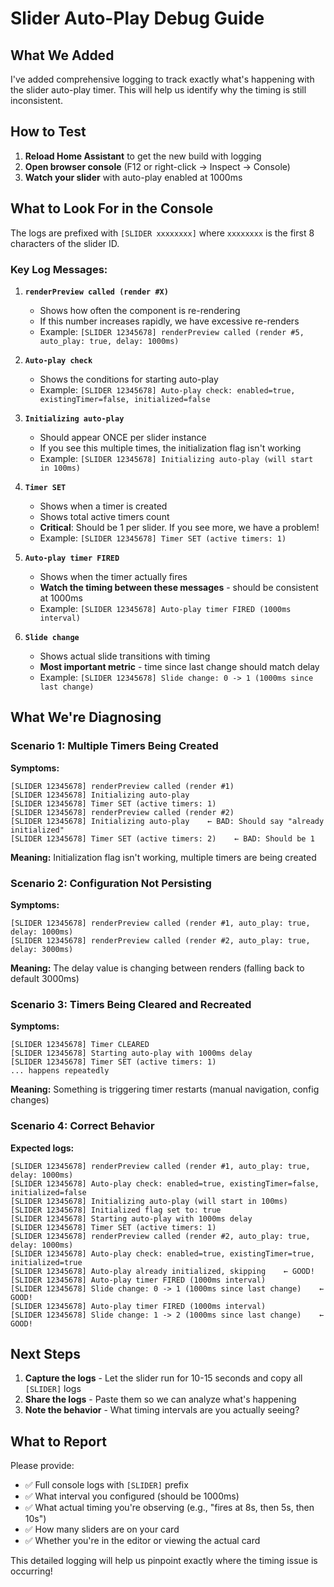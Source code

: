 # Slider Auto-Play Debug Guide

## What We Added

I've added comprehensive logging to track exactly what's happening with the slider auto-play timer. This will help us identify why the timing is still inconsistent.

## How to Test

1. **Reload Home Assistant** to get the new build with logging
2. **Open browser console** (F12 or right-click → Inspect → Console)
3. **Watch your slider** with auto-play enabled at 1000ms

## What to Look For in the Console

The logs are prefixed with `[SLIDER xxxxxxxx]` where `xxxxxxxx` is the first 8 characters of the slider ID.

### Key Log Messages:

1. **`renderPreview called (render #X)`**

   - Shows how often the component is re-rendering
   - If this number increases rapidly, we have excessive re-renders
   - Example: `[SLIDER 12345678] renderPreview called (render #5, auto_play: true, delay: 1000ms)`

2. **`Auto-play check`**

   - Shows the conditions for starting auto-play
   - Example: `[SLIDER 12345678] Auto-play check: enabled=true, existingTimer=false, initialized=false`

3. **`Initializing auto-play`**

   - Should appear ONCE per slider instance
   - If you see this multiple times, the initialization flag isn't working
   - Example: `[SLIDER 12345678] Initializing auto-play (will start in 100ms)`

4. **`Timer SET`**

   - Shows when a timer is created
   - Shows total active timers count
   - **Critical**: Should be 1 per slider. If you see more, we have a problem!
   - Example: `[SLIDER 12345678] Timer SET (active timers: 1)`

5. **`Auto-play timer FIRED`**

   - Shows when the timer actually fires
   - **Watch the timing between these messages** - should be consistent at 1000ms
   - Example: `[SLIDER 12345678] Auto-play timer FIRED (1000ms interval)`

6. **`Slide change`**
   - Shows actual slide transitions with timing
   - **Most important metric** - time since last change should match delay
   - Example: `[SLIDER 12345678] Slide change: 0 -> 1 (1000ms since last change)`

## What We're Diagnosing

### Scenario 1: Multiple Timers Being Created

**Symptoms:**

```
[SLIDER 12345678] renderPreview called (render #1)
[SLIDER 12345678] Initializing auto-play
[SLIDER 12345678] Timer SET (active timers: 1)
[SLIDER 12345678] renderPreview called (render #2)
[SLIDER 12345678] Initializing auto-play    ← BAD: Should say "already initialized"
[SLIDER 12345678] Timer SET (active timers: 2)    ← BAD: Should be 1
```

**Meaning:** Initialization flag isn't working, multiple timers are being created

### Scenario 2: Configuration Not Persisting

**Symptoms:**

```
[SLIDER 12345678] renderPreview called (render #1, auto_play: true, delay: 1000ms)
[SLIDER 12345678] renderPreview called (render #2, auto_play: true, delay: 3000ms)
```

**Meaning:** The delay value is changing between renders (falling back to default 3000ms)

### Scenario 3: Timers Being Cleared and Recreated

**Symptoms:**

```
[SLIDER 12345678] Timer CLEARED
[SLIDER 12345678] Starting auto-play with 1000ms delay
[SLIDER 12345678] Timer SET (active timers: 1)
... happens repeatedly
```

**Meaning:** Something is triggering timer restarts (manual navigation, config changes)

### Scenario 4: Correct Behavior

**Expected logs:**

```
[SLIDER 12345678] renderPreview called (render #1, auto_play: true, delay: 1000ms)
[SLIDER 12345678] Auto-play check: enabled=true, existingTimer=false, initialized=false
[SLIDER 12345678] Initializing auto-play (will start in 100ms)
[SLIDER 12345678] Initialized flag set to: true
[SLIDER 12345678] Starting auto-play with 1000ms delay
[SLIDER 12345678] Timer SET (active timers: 1)
[SLIDER 12345678] renderPreview called (render #2, auto_play: true, delay: 1000ms)
[SLIDER 12345678] Auto-play check: enabled=true, existingTimer=true, initialized=true
[SLIDER 12345678] Auto-play already initialized, skipping    ← GOOD!
[SLIDER 12345678] Auto-play timer FIRED (1000ms interval)
[SLIDER 12345678] Slide change: 0 -> 1 (1000ms since last change)    ← GOOD!
[SLIDER 12345678] Auto-play timer FIRED (1000ms interval)
[SLIDER 12345678] Slide change: 1 -> 2 (1000ms since last change)    ← GOOD!
```

## Next Steps

1. **Capture the logs** - Let the slider run for 10-15 seconds and copy all `[SLIDER]` logs
2. **Share the logs** - Paste them so we can analyze what's happening
3. **Note the behavior** - What timing intervals are you actually seeing?

## What to Report

Please provide:

- ✅ Full console logs with `[SLIDER]` prefix
- ✅ What interval you configured (should be 1000ms)
- ✅ What actual timing you're observing (e.g., "fires at 8s, then 5s, then 10s")
- ✅ How many sliders are on your card
- ✅ Whether you're in the editor or viewing the actual card

This detailed logging will help us pinpoint exactly where the timing issue is occurring!

